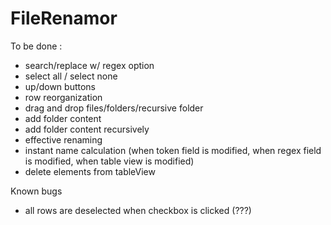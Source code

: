 FileRenamor
===========
To be done :
- search/replace w/ regex option
- select all / select none
- up/down buttons
- row reorganization
- drag and drop files/folders/recursive folder
- add folder content
- add folder content recursively
- effective renaming
- instant name calculation (when token field is modified, when regex field is modified, when table view is modified)
- delete elements from tableView

Known bugs
- all rows are deselected when checkbox is clicked (???)

